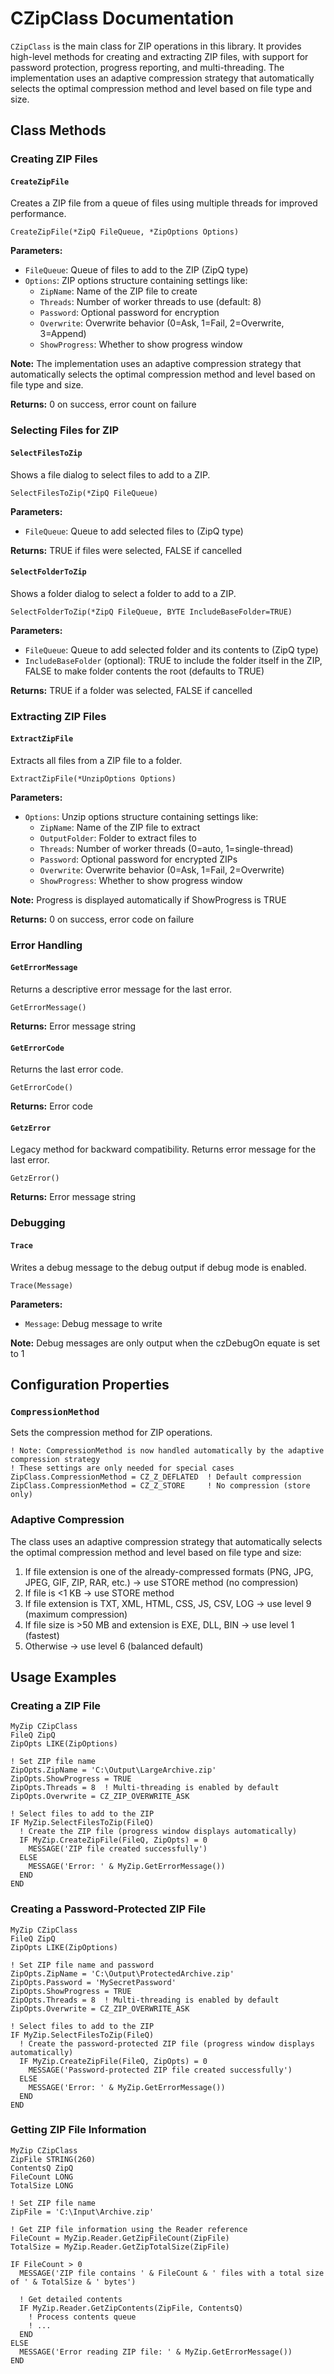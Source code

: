 # CZipClass Documentation

`CZipClass` is the main class for ZIP operations in this library. It provides high-level methods for creating and extracting ZIP files, with support for password protection, progress reporting, and multi-threading. The implementation uses an adaptive compression strategy that automatically selects the optimal compression method and level based on file type and size.

## Class Methods

### Creating ZIP Files

#### `CreateZipFile`

Creates a ZIP file from a queue of files using multiple threads for improved performance.

```clarion
CreateZipFile(*ZipQ FileQueue, *ZipOptions Options)
```

**Parameters:**
- `FileQueue`: Queue of files to add to the ZIP (ZipQ type)
- `Options`: ZIP options structure containing settings like:
  - `ZipName`: Name of the ZIP file to create
  - `Threads`: Number of worker threads to use (default: 8)
  - `Password`: Optional password for encryption
  - `Overwrite`: Overwrite behavior (0=Ask, 1=Fail, 2=Overwrite, 3=Append)
  - `ShowProgress`: Whether to show progress window

**Note:** The implementation uses an adaptive compression strategy that automatically selects the optimal compression method and level based on file type and size.

**Returns:** 0 on success, error count on failure

<!-- Note: The CreateZipFileMultiThreaded and CreatePasswordProtectedZip methods have been replaced by the more flexible CreateZipFile method with the Options parameter -->

### Selecting Files for ZIP

#### `SelectFilesToZip`

Shows a file dialog to select files to add to a ZIP.

```clarion
SelectFilesToZip(*ZipQ FileQueue)
```

**Parameters:**
- `FileQueue`: Queue to add selected files to (ZipQ type)

**Returns:** TRUE if files were selected, FALSE if cancelled

#### `SelectFolderToZip`

Shows a folder dialog to select a folder to add to a ZIP.

```clarion
SelectFolderToZip(*ZipQ FileQueue, BYTE IncludeBaseFolder=TRUE)
```

**Parameters:**
- `FileQueue`: Queue to add selected folder and its contents to (ZipQ type)
- `IncludeBaseFolder` (optional): TRUE to include the folder itself in the ZIP, FALSE to make folder contents the root (defaults to TRUE)

**Returns:** TRUE if a folder was selected, FALSE if cancelled

### Extracting ZIP Files

#### `ExtractZipFile`

Extracts all files from a ZIP file to a folder.

```clarion
ExtractZipFile(*UnzipOptions Options)
```

**Parameters:**
- `Options`: Unzip options structure containing settings like:
  - `ZipName`: Name of the ZIP file to extract
  - `OutputFolder`: Folder to extract files to
  - `Threads`: Number of worker threads (0=auto, 1=single-thread)
  - `Password`: Optional password for encrypted ZIPs
  - `Overwrite`: Overwrite behavior (0=Ask, 1=Fail, 2=Overwrite)
  - `ShowProgress`: Whether to show progress window

**Note:** Progress is displayed automatically if ShowProgress is TRUE

**Returns:** 0 on success, error code on failure

<!-- Note: The ExtractSpecificFile and ExtractPasswordProtectedZip methods have been replaced by the more flexible ExtractZipFile method with the Options parameter -->

<!-- Note: The ZIP Information Methods (GetZipContents, GetZipFileCount, GetZipTotalSize) are now implemented in the ZipReaderClass -->

### Error Handling

#### `GetErrorMessage`

Returns a descriptive error message for the last error.

```clarion
GetErrorMessage()
```

**Returns:** Error message string

#### `GetErrorCode`

Returns the last error code.

```clarion
GetErrorCode()
```

**Returns:** Error code

#### `GetzError`

Legacy method for backward compatibility. Returns error message for the last error.

```clarion
GetzError()
```

**Returns:** Error message string

### Debugging

<!-- Note: Debug mode is now controlled through the czDebugOn equate in ZipEquates.inc -->

#### `Trace`

Writes a debug message to the debug output if debug mode is enabled.

```clarion
Trace(Message)
```

**Parameters:**
- `Message`: Debug message to write

**Note:** Debug messages are only output when the czDebugOn equate is set to 1

## Configuration Properties


### `CompressionMethod`

Sets the compression method for ZIP operations.

```clarion
! Note: CompressionMethod is now handled automatically by the adaptive compression strategy
! These settings are only needed for special cases
ZipClass.CompressionMethod = CZ_Z_DEFLATED  ! Default compression
ZipClass.CompressionMethod = CZ_Z_STORE     ! No compression (store only)
```

### Adaptive Compression

The class uses an adaptive compression strategy that automatically selects the optimal compression method and level based on file type and size:

1. If file extension is one of the already-compressed formats (PNG, JPG, JPEG, GIF, ZIP, RAR, etc.) → use STORE method (no compression)
2. If file is <1 KB → use STORE method
3. If file extension is TXT, XML, HTML, CSS, JS, CSV, LOG → use level 9 (maximum compression)
4. If file size is >50 MB and extension is EXE, DLL, BIN → use level 1 (fastest)
5. Otherwise → use level 6 (balanced default)

## Usage Examples

### Creating a ZIP File

```clarion
MyZip CZipClass
FileQ ZipQ
ZipOpts LIKE(ZipOptions)

! Set ZIP file name
ZipOpts.ZipName = 'C:\Output\LargeArchive.zip'
ZipOpts.ShowProgress = TRUE
ZipOpts.Threads = 8  ! Multi-threading is enabled by default
ZipOpts.Overwrite = CZ_ZIP_OVERWRITE_ASK

! Select files to add to the ZIP
IF MyZip.SelectFilesToZip(FileQ)
  ! Create the ZIP file (progress window displays automatically)
  IF MyZip.CreateZipFile(FileQ, ZipOpts) = 0
    MESSAGE('ZIP file created successfully')
  ELSE
    MESSAGE('Error: ' & MyZip.GetErrorMessage())
  END
END
```

### Creating a Password-Protected ZIP File

```clarion
MyZip CZipClass
FileQ ZipQ
ZipOpts LIKE(ZipOptions)

! Set ZIP file name and password
ZipOpts.ZipName = 'C:\Output\ProtectedArchive.zip'
ZipOpts.Password = 'MySecretPassword'
ZipOpts.ShowProgress = TRUE
ZipOpts.Threads = 8  ! Multi-threading is enabled by default
ZipOpts.Overwrite = CZ_ZIP_OVERWRITE_ASK

! Select files to add to the ZIP
IF MyZip.SelectFilesToZip(FileQ)
  ! Create the password-protected ZIP file (progress window displays automatically)
  IF MyZip.CreateZipFile(FileQ, ZipOpts) = 0
    MESSAGE('Password-protected ZIP file created successfully')
  ELSE
    MESSAGE('Error: ' & MyZip.GetErrorMessage())
  END
END
```

### Getting ZIP File Information

```clarion
MyZip CZipClass
ZipFile STRING(260)
ContentsQ ZipQ
FileCount LONG
TotalSize LONG

! Set ZIP file name
ZipFile = 'C:\Input\Archive.zip'

! Get ZIP file information using the Reader reference
FileCount = MyZip.Reader.GetZipFileCount(ZipFile)
TotalSize = MyZip.Reader.GetZipTotalSize(ZipFile)

IF FileCount > 0
  MESSAGE('ZIP file contains ' & FileCount & ' files with a total size of ' & TotalSize & ' bytes')
  
  ! Get detailed contents
  IF MyZip.Reader.GetZipContents(ZipFile, ContentsQ)
    ! Process contents queue
    ! ...
  END
ELSE
  MESSAGE('Error reading ZIP file: ' & MyZip.GetErrorMessage())
END